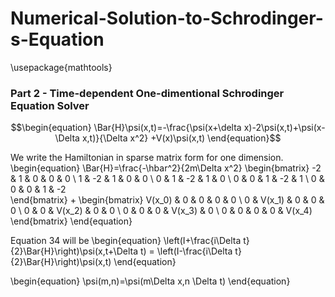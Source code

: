 # Numerical-Solution-to-Schrodinger-s-Equation
\usepackage{mathtools}
### Part 2 - Time-dependent One-dimentional Schrodinger Equation Solver

```math
\begin{equation}
    \Bar{H}\psi(x,t)=-\frac{\psi(x+\delta x)-2\psi(x,t)+\psi(x-\Delta x,t)}{\Delta x^2} +V(x)\psi(x,t)
\end{equation}
```
We write the Hamiltonian in sparse matrix form for one dimension.
\begin{equation}
\Bar{H}=\frac{-\hbar^2}{2m\Delta x^2}
    \begin{bmatrix}
    -2 & 1 & 0 & 0 &  0 \\
    1 & -2 & 1 & 0 &  0 \\
    0 & 1 & -2 & 1 & 0  \\
    0 & 0 & 1 & -2 & 1   \\
    0 & 0 & 0 & 1 & -2   
    \end{bmatrix}
+
    \begin{bmatrix}
    V(x_0) & 0 & 0 & 0 &  0 \\
    0 & V(x_1) & 0 & 0 &  0 \\
    0 & 0 & V(x_2) & 0 & 0  \\
    0 & 0 & 0 & V(x_3) & 0   \\
    0 & 0 & 0 & 0 & V(x_4)   
    \end{bmatrix}
\end{equation}

Equation 34 will be
\begin{equation}
    \left(I+\frac{i\Delta t}{2}\Bar{H}\right)\psi(x,t+\Delta t) = \left(I-\frac{i\Delta t} {2}\Bar{H}\right)\psi(x,t)
\end{equation}

\begin{equation}
    \psi(m,n)=\psi(m\Delta x,n \Delta t)
\end{equation}

